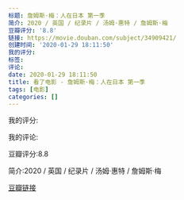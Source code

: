 ```yaml
---
标题: 詹姆斯·梅：人在日本 第一季
简介: 2020 / 英国 / 纪录片 / 汤姆·惠特 / 詹姆斯·梅
豆瓣评分: '8.8'
链接: https://movie.douban.com/subject/34909421/
创建时间: '2020-01-29 18:11:50'
我的评分:
标签:
评论:
date: 2020-01-29 18:11:50
title: 看了电影 - 詹姆斯·梅：人在日本 第一季
tags: [电影]
categories: []
---
```


我的评分:

我的评论:

豆瓣评分:8.8

简介:2020 / 英国 / 纪录片 / 汤姆·惠特 / 詹姆斯·梅

[豆瓣链接](https://movie.douban.com/subject/34909421/)

